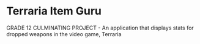 # Terraria Item Guru
 GRADE 12 CULMINATING PROJECT - An application that displays stats for dropped weapons in the video game, Terraria
